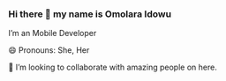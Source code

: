 ### Hi there 👋 my name is Omolara Idowu

I’m an Mobile Developer

😄 Pronouns: She, Her 

👯 I’m looking to collaborate with amazing people on here. 

